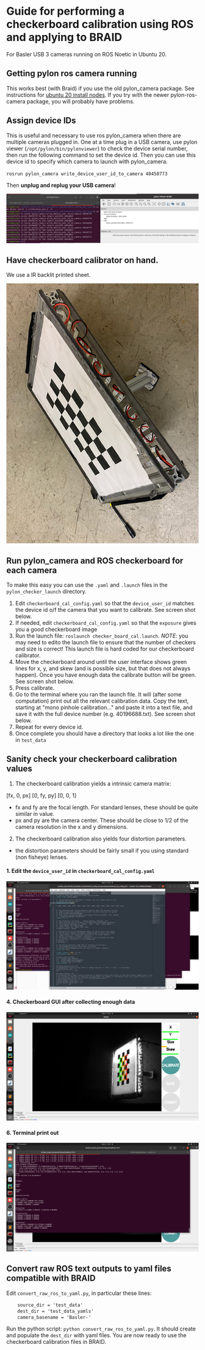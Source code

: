 # Guide for performing a checkerboard calibration using ROS and applying to BRAID

For Basler USB 3 cameras running on ROS Noetic in Ubuntu 20. 

## Getting pylon ros camera running

This works best (with Braid) if you use the old pylon_camera package. See instructions for [ubuntu 20 install nodes](https://github.com/vanbreugel-lab/wind_tunnel_resources/blob/main/installation/ubuntu_20_noetic_install_notes.md). If you try with the newer pylon-ros-camera package, you will probably have problems. 

## Assign device IDs

This is useful and necessary to use ros pylon_camera when there are multiple cameras plugged in. One at a time plug in a USB camera, use pylon viewer (`/opt/pylon/bin/pylonviewer`) to check the device serial number, then run the following command to set the device id. Then you can use this device id to specify which camera to launch with pylon_camera.

`rosrun pylon_camera write_device_user_id_to_camera 40450773`

Then __unplug and replug your USB camera__!

![alt_text](images/write_device_id.png "write device id")

## Have checkerboard calibrator on hand. 

We use a IR backlit printed sheet. 

![alt_text](images/checkerboard.jpg "edit yaml")


## Run pylon_camera and ROS checkerboard for each camera

To make this easy you can use the `.yaml` and `.launch` files in the `pylon_checker_launch` directory. 
1. Edit `checkerboard_cal_config.yaml` so that the `device_user_id` matches the device id o/f the camera that you want to calibrate. See screen shot below.
2. If needed, edit `checkerboard_cal_config.yaml` so that the `exposure` gives you a good checkerboard image
3. Run the launch file: `roslaunch checker_board_cal.launch`. *NOTE*: you may need to edito the launch file to ensure that the number of checkers and size is correct! This launch file is hard coded for our checkerboard calibrator. 
4. Move the checkerboard around until the user interface shows green lines for x, y, and skew (and is possible size, but that does not always happen). Once you have enough data the calibrate button will be green. See screen shot below. 
5. Press calibrate.
6. Go to the terminal where you ran the launch file. It will (after some computation) print out all the relevant calibration data. Copy the text, starting at "mono pinhole calibration..." and paste it into a text file, and save it with the full device number (e.g. 40196688.txt). See screen shot below. 
7. Repeat for every device id. 
8. Once complete you should have a directory that looks a lot like the one in `test_data`

## Sanity check your checkerboard calibration values

1. The checkerboard calibration yields a intrinsic camera matrix:

[fx, 0, px]
[0, fy, py]
[0, 0, 1]

  * fx and fy are the focal length. For standard lenses, these should be quite similar in value. 
  * px and py are the camera center. These should be close to 1/2 of the camera resolution in the x and y dimensions.

2. The checkerboard calibration also yields four distortion parameters.

  * the distortion parameters should be fairly small if you using standard (non fisheye) lenses. 

#### 1. Edit the `device_user_id` in `checkerboard_cal_config.yaml`
![alt_text](images/ros_checkerboard_calibration_yaml.png "edit yaml")

#### 4. Checkerboard GUI after collecting enough data
![alt_text](images/ros_checkerboard_calibration_gui.png "checkerboiard")

#### 6. Terminal print out
![alt_text](images/ros_checkerboard_calibration_output.png "terminal print out")

## Convert raw ROS text outputs to yaml files compatible with BRAID

Edit `convert_raw_ros_to_yaml.py`, in particular these lines:
```
    source_dir = 'test_data'
    dest_dir = 'test_data_yamls'
    camera_basename = 'Basler-'
```

Run the python script: `python convert_raw_ros_to_yaml.py`. It should create and populate the `dest_dir` with yaml files. You are now ready to use the checkerboard calibration files in BRAID. 
